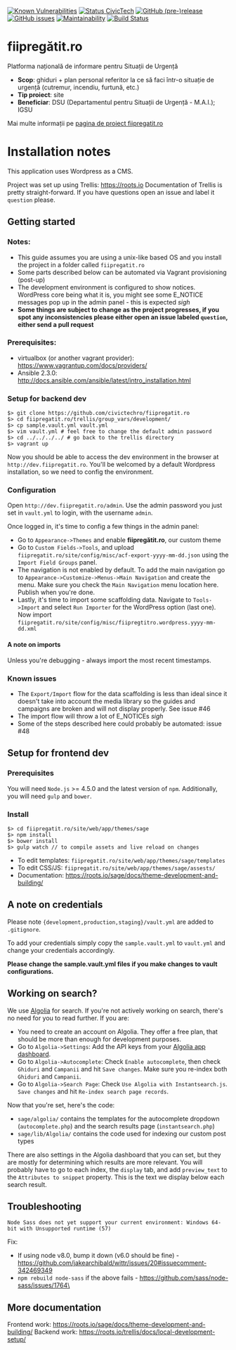 [![Known Vulnerabilities](https://snyk.io/test/github/civictechro/fiipregatit.ro/badge.svg?targetFile=site/web/app/themes/sage/package.json)](https://snyk.io/test/github/civictechro/fiipregatit.ro) [![Status CivicTech](https://img.shields.io/badge/status-80%25-green.svg)](https://civictech.ro/proiecte/fiipregatit-ro-platoforma-de-informare-pentru-situatii-de-urgenta) [![GitHub (pre-)release](https://img.shields.io/github/release/civictechro/fiipregatit.ro/all.svg)](https://github.com/civictechro/fiipregatit.ro) [![GitHub issues](https://img.shields.io/github/issues/civictechro/fiipregatit.ro.svg)](https://github.com/civictechro/fiipregatit.ro/issues)
[![Maintainability](https://api.codeclimate.com/v1/badges/a99a88d28ad37a79dbf6/maintainability)](https://codeclimate.com/github/codeclimate/codeclimate/maintainability)
[![Build Status](https://travis-ci.org/civictechro/fiipregatit.ro.svg?branch=master)](https://travis-ci.org/civictechro/fiipregatit.ro)

# fiipregătit.ro
Platforma națională de informare pentru Situații de Urgență

- **Scop**: ghiduri + plan personal referitor la ce să faci într-o situație de urgență (cutremur, incendiu, furtună, etc.)
- **Tip proiect**: site
- **Beneficiar**: DSU (Departamentul pentru Situații de Urgență - M.A.I.); IGSU

Mai multe informații pe [pagina de proiect fiipregatit.ro](https://civictech.ro/proiecte/fiipregatit-ro-platoforma-de-informare-pentru-situatii-de-urgenta)

# Installation notes
This application uses Wordpress as a CMS.

Project was set up using Trellis: https://roots.io
Documentation of Trellis is pretty straight-forward. If you have questions open an issue and label it `question` please.


## Getting started
### Notes: ###

- This guide assumes you are using a unix-like based OS and you install the project in a folder called `fiipregatit.ro`
- Some parts described below can be automated via Vagrant provisioning (post-up)
- The development environment is configured to show notices. WordPress core being what it is, you might see some E_NOTICE messages pop up in the admin panel - this is expected *sigh*
- **Some things are subject to change as the project progresses, if you spot any inconsistencies please either open an issue labeled `question`, either send a pull request**

### Prerequisites: ###
- virtualbox (or another vagrant provider): https://www.vagrantup.com/docs/providers/
- Ansible 2.3.0: http://docs.ansible.com/ansible/latest/intro_installation.html

### Setup for backend dev ###
```
$> git clone https://github.com/civictechro/fiipregatit.ro
$> cd fiipregatit.ro/trellis/group_vars/development/
$> cp sample.vault.yml vault.yml
$> vim vault.yml # feel free to change the default admin password
$> cd ../../../../ # go back to the trellis directory
$> vagrant up
```

Now you should be able to access the dev environment in the browser at `http://dev.fiipregatit.ro`. You'll be welcomed by a default Wordpress installation, so we need to config the environment.

### Configuration ###

Open `http://dev.fiipregatit.ro/admin`. Use the admin password you just set in `vault.yml` to login, with the username `admin`.

Once logged in, it's time to config a few things in the admin panel:

- Go to `Appearance->Themes` and enable **fiipregătit.ro**, our custom theme
- Go to `Custom Fields->Tools`, and upload `fiipregatit.ro/site/config/misc/acf-export-yyyy-mm-dd.json` using the `Import Field Groups` panel.
- The navigation is not enabled by default. To add the main navigation go to `Appearance->Customize->Menus->Main Navigation` and create the menu. Make sure you check the `Main Navigation` menu location here. Publish when you're done.
- Lastly, it's time to import some scaffolding data. Navigate to `Tools->Import` and select `Run Importer` for the WordPress option (last one). Now import  `fiipregatit.ro/site/config/misc/fiipregtitro.wordpress.yyyy-mm-dd.xml`

#### A note on imports ####
Unless you're debugging - always import the most recent timestamps.

### Known issues ###
- The `Export/Import` flow for the data scaffolding is less than ideal since it doesn't take into account the media library so the guides and campaigns are broken and will not display properly. See issue #46
- The import flow will throw a lot of E_NOTICEs *sigh*
- Some of the steps described here could probably be automated: issue #48


## Setup for frontend dev ##
### Prerequisites ###

You will need `Node.js` >= 4.5.0 and the latest version of `npm`. Additionally, you will need `gulp` and `bower`.

### Install ###
```
$> cd fiipregatit.ro/site/web/app/themes/sage
$> npm install
$> bower install
$> gulp watch // to compile assets and live reload on changes
```

- To edit templates: `fiipregatit.ro/site/web/app/themes/sage/templates`
- To edit CSS/JS: `fiipregatit.ro/site/web/app/themes/sage/assests/`
- Documentation: https://roots.io/sage/docs/theme-development-and-building/

## A note on credentials ##
Please note `{development,production,staging}/vault.yml` are added to `.gitignore`.

To add your credentials simply copy the `sample.vault.yml` to `vault.yml` and change your credentials accordingly.

**Please change the sample.vault.yml files if you make changes to vault configurations.**

## Working on search? ##
We use [Algolia](https://www.algolia.com) for search. If you're not actively working
on search, there's no need for you to read further. If you are:

- You need to create an account on Algolia. They offer a free plan, that should be
more than enough for development purposes.
- Go to `Algolia->Settings`: Add the API keys from your [Algolia app dashboard](https://www.algolia.com/manage/applications).
- Go to `Algolia->Autocomplete`:  Check `Enable autocomplete`, then check `Ghiduri` and `Campanii` and hit `Save changes`. Make sure you re-index both `Ghiduri` and `Campanii`.
- Go to `Algolia->Search Page`: Check `Use Algolia with Instantsearch.js`. `Save changes` and hit `Re-index search page records`.

Now that you're set, here's the code:
- `sage/algolia/` contains the templates for the autocomplete dropdown (`autocomplete.php`) and the search results page (`instantsearch.php`)
- `sage/lib/Algolia/` contains the code used for indexing our custom post types

There are also settings in the Algolia dashboard that you can set, but they are mostly for determining which results are more relevant. You will probably have to go to each index, the `display` tab, and add `preview_text` to the `Attributes to snippet` property. This is the text we display below each search result.

## Troubleshooting ##
```
Node Sass does not yet support your current environment: Windows 64-bit with Unsupported runtime (57)
```
Fix:
- If using node v8.0, bump it down (v6.0 should be fine) - https://github.com/jakearchibald/wittr/issues/20#issuecomment-342469349
- `npm rebuild node-sass` if the above fails - https://github.com/sass/node-sass/issues/1764\

## More documentation ##
Frontend work: https://roots.io/sage/docs/theme-development-and-building/
Backend work: https://roots.io/trellis/docs/local-development-setup/
